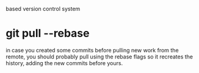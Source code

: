 based version control system

# git pull --rebase
in case you created some commits before pulling new work from the remote, you should probably pull using the rebase flags so it recreates the history, adding the new commits before yours.